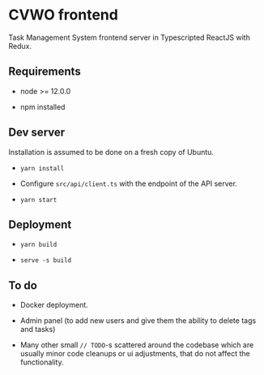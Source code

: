 # CVWO frontend

Task Management System frontend server in Typescripted ReactJS with Redux.

## Requirements

* node >= 12.0.0

* npm installed

## Dev server

Installation is assumed to be done on a fresh copy of Ubuntu.

* `yarn install`

* Configure `src/api/client.ts` with the endpoint of the API server.

* `yarn start`

## Deployment

* `yarn build`

* `serve -s build`

## To do

* Docker deployment.

* Admin panel (to add new users and give them the ability to delete tags and tasks)

* Many other small `// TODO`-s scattered around the codebase which are usually minor code cleanups or ui adjustments, that do not affect the functionality.
